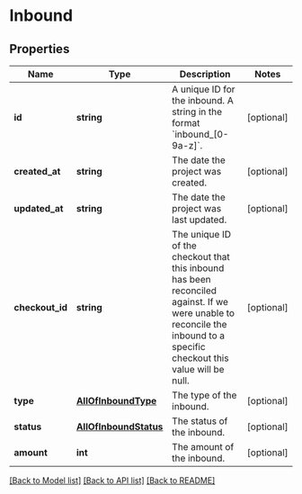 # Inbound

## Properties
Name | Type | Description | Notes
------------ | ------------- | ------------- | -------------
**id** | **string** | A unique ID for the inbound.  A string in the format &#x60;inbound_[0-9a-z]&#x60;. | [optional] 
**created_at** | **string** | The date the project was created. | [optional] 
**updated_at** | **string** | The date the project was last updated. | [optional] 
**checkout_id** | **string** | The unique ID of the checkout that this inbound has been reconciled against.  If we were unable to reconcile the inbound to a specific checkout this value will be null. | [optional] 
**type** | [**AllOfInboundType**](AllOfInboundType.md) | The type of the inbound. | [optional] 
**status** | [**AllOfInboundStatus**](AllOfInboundStatus.md) | The status of the inbound. | [optional] 
**amount** | **int** | The amount of the inbound. | [optional] 

[[Back to Model list]](../../README.md#documentation-for-models) [[Back to API list]](../../README.md#documentation-for-api-endpoints) [[Back to README]](../../README.md)

